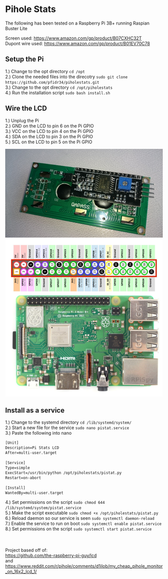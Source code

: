 # Pihole Stats

The following has been tested on a Raspberry Pi 3B+ running Raspian Buster Lite

Screen used: https://www.amazon.com/gp/product/B07CXHC32T <br>
Dupont wire used: https://www.amazon.com/gp/product/B01EV70C78

## Setup the Pi

1.) Change to the opt directory ```cd /opt``` <br>
2.) Clone the needed files into the direcotry ```sudo git clone https://github.com/pfidr34/piholestats.git``` <br>
3.) Change to the opt directory ```cd /opt/piholestats``` <br>
4.) Run the installation script ```sudo bash install.sh``` <br>

## Wire the LCD

1.) Unplug the Pi <br>
2.) GND on the LCD to pin 6 on the Pi GPIO <br>
3.) VCC on the LCD to pin 4 on the Pi GPIO <br>
4.) SDA on the LCD to pin 3 on the Pi GPIO <br>
5.) SCL on the LCD to pin 5 on the Pi GPIO <br>

![LCD](https://github.com/pfidr34/Pi-holeStats/blob/master/images/i2cLCD.jpg?raw=true)
![GPIO](https://github.com/pfidr34/Pi-holeStats/blob/master/images/pi3b+GPIO.jpg?raw=true)

## Install as a service
1.) Change to the systemd directory ```cd /lib/systemd/system/``` <br>
2.) Start a new file for the service ```sudo nano pistat.service``` <br>
3.) Paste the following into nano <br>
```
[Unit]
Description=Pi Stats LCD
After=multi-user.target

[Service]
Type=simple
ExecStart=/usr/bin/python /opt/piholestats/pistat.py
Restart=on-abort

[Install]
WantedBy=multi-user.target
``` 
4.) Set permissions on the script ```sudo chmod 644 /lib/systemd/system/pistat.service``` <br>
5.) Make the script executable ```sudo chmod +x /opt/piholestats/pistat.py``` <br>
6.) Reload daemon so our service is seen ```sudo systemctl daemon-reload``` <br>
7.) Enable the service to run on boot ```sudo systemctl enable pistat.service``` <br>
8.) Set permissions on the script ```sudo systemctl start pistat.service``` <br>
<br>
<br>
<br>
Project based off of: <br>
https://github.com/the-raspberry-pi-guy/lcd <br>
and <br>
https://www.reddit.com/r/pihole/comments/d1ilob/my_cheap_pihole_monitor_on_16x2_lcd_1/
